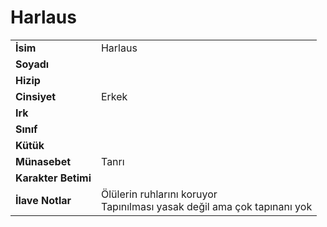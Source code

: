 # Harlaus   
|  |  |  
|---|---|  
| **İsim** | Harlaus|  
| **Soyadı** | |  
| **Hizip** | |  
| **Cinsiyet** | Erkek|  
| **Irk** | |  
| **Sınıf** | |  
| **Kütük** | |  
| **Münasebet** | Tanrı|  
| **Karakter Betimi** | |  
| **İlave Notlar** | Ölülerin ruhlarını koruyor<br>Tapınılması yasak değil ama çok tapınanı yok|  
